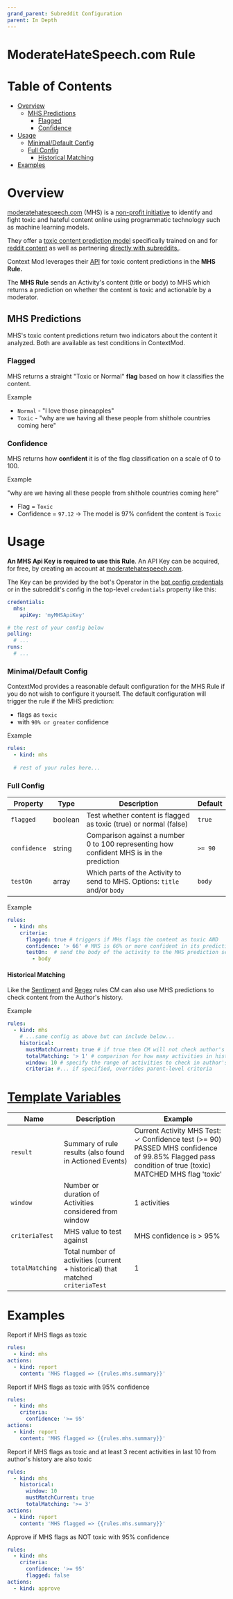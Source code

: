 ```yaml
---
grand_parent: Subreddit Configuration
parent: In Depth
---
```


# ModerateHateSpeech.com Rule

# Table of Contents

* [Overview](#overview)
  * [MHS Predictions](#mhs-predictions)
    * [Flagged](#flagged)
    * [Confidence](#confidence)
* [Usage](#usage)
    * [Minimal/Default Config](#minimaldefault-config)
    * [Full Config](#full-config)
      * [Historical Matching](#historical-matching)
* [Examples](#examples)

# Overview

[moderatehatespeech.com](https://moderatehatespeech.com/) (MHS) is a [non-profit initiative](https://moderatehatespeech.com/about/) to identify and fight toxic and hateful content online using programmatic technology such as machine learning models.

They offer a [toxic content prediction model](https://moderatehatespeech.com/framework/)   specifically trained on and for [reddit content](https://www.reddit.com/r/redditdev/comments/xdscbo/updated_bot_backed_by_moderationoriented_ml_for/) as well as partnering [directly with subreddits.](https://moderatehatespeech.com/research/subreddit-program/).

Context Mod leverages their [API](https://moderatehatespeech.com/docs/) for toxic content predictions in the **MHS Rule.**

The **MHS Rule** sends an Activity's content (title or body) to MHS which returns a prediction on whether the content is toxic and actionable by a moderator.

## MHS Predictions

MHS's toxic content predictions return two indicators about the content it analyzed. Both are available as test conditions in ContextMod.

### Flagged

MHS returns a straight "Toxic or Normal" **flag** based on how it classifies the content.

Example

* `Normal` - "I love those pineapples"
* `Toxic` - "why are we having all these people from shithole countries coming here"

### Confidence

MHS returns how **confident** it is of the flag classification on a scale of 0 to 100.

Example

"why are we having all these people from shithole countries coming here"

* Flag = `Toxic`
* Confidence = `97.12` -> The model is 97% confident the content is `Toxic`

# Usage

**An MHS Api Key is required to use this Rule**. An API Key can be acquired, for free, by creating an account at [moderatehatespeech.com](https://moderatehatespeech.com).

The Key can be provided by the bot's Operator in the [bot config credentials](https://json-schema.app/view/%23/%23%2Fdefinitions%2FBotInstanceJsonConfig/%23%2Fdefinitions%2FBotCredentialsJsonConfig?url=https%3A%2F%2Fraw.githubusercontent.com%2FFoxxMD%2Fcontext-mod%2Fedge%2Fsrc%2FSchema%2FOperatorConfig.json) or in the subreddit's config in the top-level `credentials` property like this:

```yaml
credentials:
  mhs:
    apiKey: 'myMHSApiKey'

# the rest of your config below
polling:
  # ...
runs:
  # ...
```

### Minimal/Default Config

ContextMod provides a reasonable default configuration for the MHS Rule if you do not wish to configure it yourself. The default configuration will trigger the rule if the MHS prediction:

* flags as `toxic`
* with `90% or greater` confidence

Example

```yaml
rules:
  - kind: mhs
    
  # rest of your rules here...
```

### Full Config


|   Property   |  Type   |                                        Description                                        | Default |
|--------------|---------|-------------------------------------------------------------------------------------------|---------|
| `flagged`    | boolean | Test whether content is flagged as toxic (true) or normal (false)                         | `true`  |
| `confidence` | string  | Comparison against a number 0 to 100 representing  how confident MHS is in the prediction | `>= 90` |
| `testOn`     | array   | Which parts of the Activity to send to MHS. Options: `title` and/or `body`                | `body`  |

Example

```yaml
rules:
  - kind: mhs
    criteria:
      flagged: true # triggers if MHs flags the content as toxic AND
      confidence: '> 66' # MHS is 66% or more confident in its prediction
      testOn:  # send the body of the activity to the MHS prediction service
        - body
```

#### Historical Matching

Like the [Sentiment](/docs/moderators/components/sentiment#historical) and [Regex](/docs/moderators/components/regex#historical) rules CM can also use MHS predictions to check content from the Author's history.

Example

```yaml
rules:
  - kind: mhs
    # ...same config as above but can include below...
    historical:
      mustMatchCurrent: true # if true then CM will not check author's history unless current Activity matches MHS prediction criteria
      totalMatching: '> 1' # comparison for how many activities in history must match to trigger the rule
      window: 10 # specify the range of activities to check in author's history
      criteria: #... if specified, overrides parent-level criteria
```

# [Template Variables](/docs/moderators/actionTemplating.md)


|      Name       |                                  Description                                  | Example                                                                                                                                                |
|-----------------|-------------------------------------------------------------------------------|--------------------------------------------------------------------------------------------------------------------------------------------------------|
| `result`        | Summary of rule results (also found in Actioned Events)                       | Current Activity MHS Test: ✓ Confidence test (>= 90) PASSED MHS confidence of 99.85%   Flagged pass condition of true (toxic) MATCHED MHS flag 'toxic' |
| `window`        | Number or duration of Activities considered from window                       | 1 activities                                                                                                                                           |
| `criteriaTest`  | MHS value to test against                                                     | MHS confidence is > 95%                                                                                                                                |
| `totalMatching` | Total number of activities (current + historical) that matched `criteriaTest` | 1                                                                                                                                                      |

# Examples

Report if MHS flags as toxic

```yaml
rules:
  - kind: mhs
actions:
  - kind: report
    content: 'MHS flagged => {{rules.mhs.summary}}'
```

Report if MHS flags as toxic with 95% confidence

```yaml
rules:
  - kind: mhs
    criteria:
      confidence: '>= 95'
actions:
  - kind: report
    content: 'MHS flagged => {{rules.mhs.summary}}'
```

Report if MHS flags as toxic and at least 3 recent activities in last 10 from author's history are also toxic

```yaml
rules:
  - kind: mhs
    historical:
      window: 10
      mustMatchCurrent: true
      totalMatching: '>= 3'
actions:
  - kind: report
    content: 'MHS flagged => {{rules.mhs.summary}}'
```

Approve if MHS flags as NOT toxic with 95% confidence

```yaml
rules:
  - kind: mhs
    criteria:
      confidence: '>= 95'
      flagged: false
actions:
  - kind: approve
```
